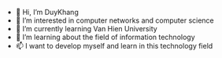 - 👋 Hi, I’m DuyKhang
- 👀 I’m interested in computer networks and computer science
- 🌱 I’m currently learning Van Hien University
- 💞️ I’m learning about the field of information technology
- 📫 I want to develop myself and learn in this technology field

<!---
DuyKhang2101/DuyKhang2101 is a ✨ special ✨ repository because its `README.md` (this file) appears on your GitHub profile.
You can click the Preview link to take a look at your changes.
--->
